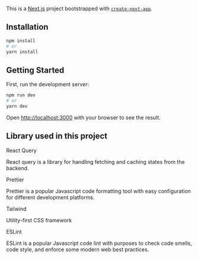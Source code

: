 This is a [Next.js](https://nextjs.org/) project bootstrapped with [`create-next-app`](https://github.com/vercel/next.js/tree/canary/packages/create-next-app).

## Installation 
```bash
npm install
# or
yarn install
```

## Getting Started

First, run the development server:

```bash
npm run dev
# or
yarn dev
```

Open [http://localhost:3000](http://localhost:3000) with your browser to see the result.

## Library used in this project
React Query

React query is a library for handling fetching and caching states from the backend.

Prettier

Prettier is a popular Javascript code formatting tool with easy configuration for different development platforms.

Tailwind

Utility-first CSS framework 

ESLint

ESLint is a popular Javascript code lint with purposes to check code smells, code style, and enforce some modern web best practices.
